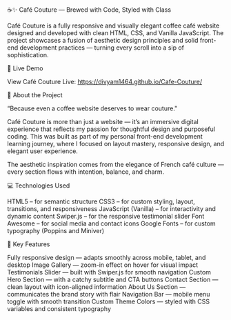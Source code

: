 ☕✨ Café Couture — Brewed with Code, Styled with Class

Café Couture is a fully responsive and visually elegant coffee café website designed and developed with clean HTML, CSS, and Vanilla JavaScript. The project showcases a fusion of aesthetic design principles and solid front-end development practices — turning every scroll into a sip of sophistication.

🌟 Live Demo

View Café Couture Live: https://divyam1464.github.io/Cafe-Couture/

📌 About the Project

“Because even a coffee website deserves to wear couture."

Café Couture is more than just a website — it’s an immersive digital experience that reflects my passion for thoughtful design and purposeful coding. This was built as part of my personal front-end development learning journey, where I focused on layout mastery, responsive design, and elegant user experience.

The aesthetic inspiration comes from the elegance of French café culture — every section flows with intention, balance, and charm.

💻 Technologies Used

HTML5 – for semantic structure
CSS3 – for custom styling, layout, transitions, and responsiveness
JavaScript (Vanilla) – for interactivity and dynamic content
Swiper.js – for the responsive testimonial slider
Font Awesome – for social media and contact icons
Google Fonts – for custom typography (Poppins and Miniver)

🎨 Key Features

Fully responsive design — adapts smoothly across mobile, tablet, and desktop
Image Gallery — zoom-in effect on hover for visual impact
Testimonials Slider — built with Swiper.js for smooth navigation
Custom Hero Section — with a catchy subtitle and CTA buttons
Contact Section — clean layout with icon-aligned information
About Us Section — communicates the brand story with flair
Navigation Bar — mobile menu toggle with smooth transition
Custom Theme Colors — styled with CSS variables and consistent typography
